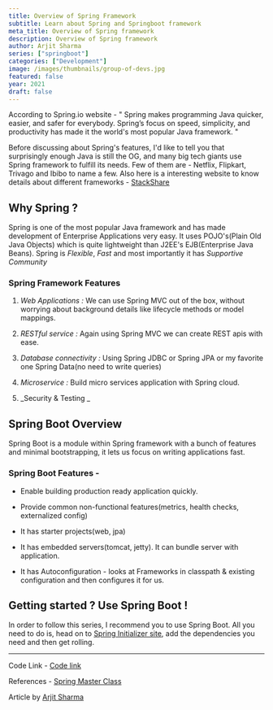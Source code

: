 ```yaml
---
title: Overview of Spring Framework 
subtitle: Learn about Spring and Springboot framework
meta_title: Overview of Spring framework
description: Overview of Spring framework
author: Arjit Sharma
series: ["springboot"]
categories: ["Development"]
image: /images/thumbnails/group-of-devs.jpg
featured: false
year: 2021
draft: false
---
```


According to Spring.io website - 
" Spring makes programming Java quicker, easier, and safer for everybody. Spring’s focus on speed, simplicity, and productivity has made it the world's most popular Java framework. "

Before discussing about Spring's features, I'd like to tell you that surprisingly enough Java is still the OG, and many big tech giants use Spring framework to fulfill its needs. Few of them are - Netflix, Flipkart, Trivago and Ibibo to name a few.
Also here is a interesting website to know details about different frameworks - [StackShare](https://stackshare.io/spring-boot)


## Why Spring ? 
Spring is one of the most popular Java framework and has made development of Enterprise Applications very easy. It uses POJO's(Plain Old Java Objects) which is quite lightweight than J2EE's EJB(Enterprise Java Beans). 
Spring is _Flexible_, _Fast_ and most importantly it has _Supportive Community_

### Spring Framework Features 

1. _Web Applications :_ We can use Spring MVC out of the box, without worrying about background details like lifecycle methods or model mappings.

2. _RESTful service :_  Again using Spring MVC we can create REST apis with ease.

3. _Database connectivity :_ Using Spring JDBC or Spring JPA or my favorite one Spring Data(no need to write queries)

4. _Microservice :_ Build micro services application with Spring cloud.

5. _Security & Testing _ 


## Spring Boot Overview
Spring Boot is a module within Spring framework with a bunch of features and minimal bootstrapping, it lets us focus on writing applications fast.

### Spring Boot Features - 
 
- Enable building production ready application quickly.

- Provide common non-functional features(metrics, health checks, externalized config)

- It has starter projects(web, jpa)

- It has embedded servers(tomcat, jetty). It can bundle server with application.

- It has Autoconfiguration - looks at Frameworks in classpath & existing configuration and then configures it for us.

## Getting started ? Use Spring Boot !

In order to follow this series, I recommend you to use Spring Boot.
All you need to do is, head on to [Spring Initializer site](https://start.spring.io/), add the dependencies you need and then get rolling.

---
Code Link - [Code link](https://github.com/arjit-32/Training/tree/main/archive/spring-in28min%26rest%26mvc/SpringBasics/DIExample/src/main/java)

References - [Spring Master Class](https://github.com/in28minutes/spring-master-class) 

Article by  [Arjit Sharma](https://www.linkedin.com/in/arjit32/) 


